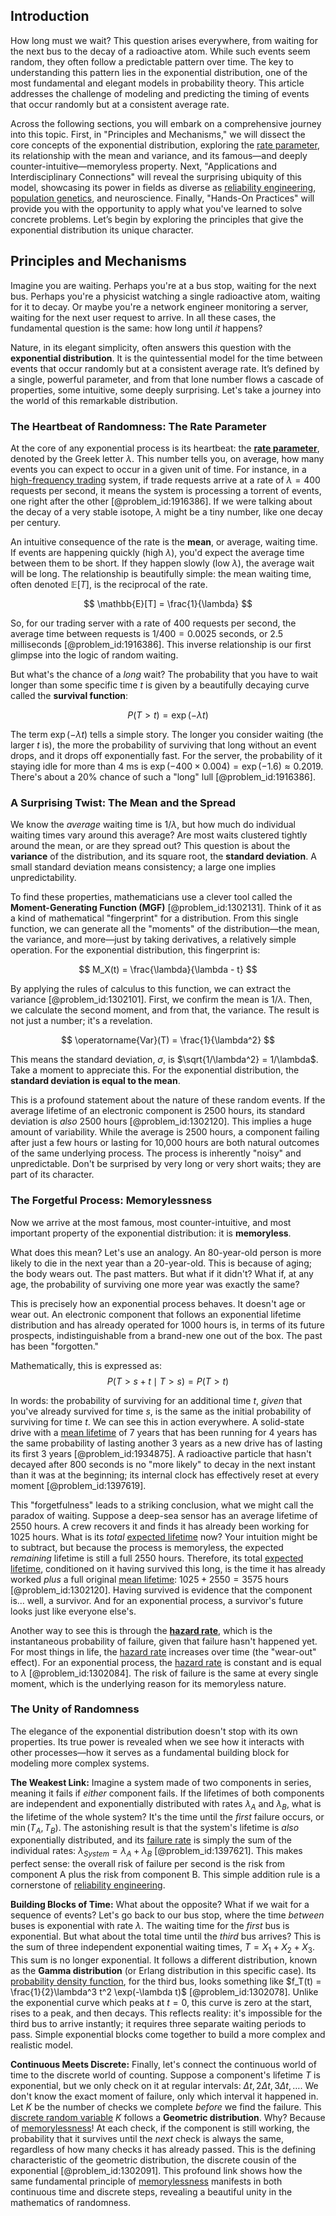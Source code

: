## Introduction
How long must we wait? This question arises everywhere, from waiting for the next bus to the decay of a radioactive atom. While such events seem random, they often follow a predictable pattern over time. The key to understanding this pattern lies in the exponential distribution, one of the most fundamental and elegant models in probability theory. This article addresses the challenge of modeling and predicting the timing of events that occur randomly but at a consistent average rate.

Across the following sections, you will embark on a comprehensive journey into this topic. First, in "Principles and Mechanisms," we will dissect the core concepts of the exponential distribution, exploring the [rate parameter](@article_id:264979), its relationship with the mean and variance, and its famous—and deeply counter-intuitive—memoryless property. Next, "Applications and Interdisciplinary Connections" will reveal the surprising ubiquity of this model, showcasing its power in fields as diverse as [reliability engineering](@article_id:270817), [population genetics](@article_id:145850), and neuroscience. Finally, "Hands-On Practices" will provide you with the opportunity to apply what you've learned to solve concrete problems. Let’s begin by exploring the principles that give the exponential distribution its unique character.

## Principles and Mechanisms

Imagine you are waiting. Perhaps you're at a bus stop, waiting for the next bus. Perhaps you're a physicist watching a single radioactive atom, waiting for it to decay. Or maybe you're a network engineer monitoring a server, waiting for the next user request to arrive. In all these cases, the fundamental question is the same: how long until *it* happens?

Nature, in its elegant simplicity, often answers this question with the **exponential distribution**. It is the quintessential model for the time between events that occur randomly but at a consistent average rate. It’s defined by a single, powerful parameter, and from that lone number flows a cascade of properties, some intuitive, some deeply surprising. Let's take a journey into the world of this remarkable distribution.

### The Heartbeat of Randomness: The Rate Parameter

At the core of any exponential process is its heartbeat: the **[rate parameter](@article_id:264979)**, denoted by the Greek letter $\lambda$. This number tells you, on average, how many events you can expect to occur in a given unit of time. For instance, in a [high-frequency trading](@article_id:136519) system, if trade requests arrive at a rate of $\lambda = 400$ requests per second, it means the system is processing a torrent of events, one right after the other [@problem_id:1916386]. If we were talking about the decay of a very stable isotope, $\lambda$ might be a tiny number, like one decay per century.

An intuitive consequence of the rate is the **mean**, or average, waiting time. If events are happening quickly (high $\lambda$), you'd expect the average time between them to be short. If they happen slowly (low $\lambda$), the average wait will be long. The relationship is beautifully simple: the mean waiting time, often denoted $\mathbb{E}[T]$, is the reciprocal of the rate.

$$
\mathbb{E}[T] = \frac{1}{\lambda}
$$

So, for our trading server with a rate of $400$ requests per second, the average time between requests is $1/400 = 0.0025$ seconds, or $2.5$ milliseconds [@problem_id:1916386]. This inverse relationship is our first glimpse into the logic of random waiting.

But what's the chance of a *long* wait? The probability that you have to wait longer than some specific time $t$ is given by a beautifully decaying curve called the **survival function**:

$$
P(T \gt t) = \exp(-\lambda t)
$$

The term $\exp(-\lambda t)$ tells a simple story. The longer you consider waiting (the larger $t$ is), the more the probability of surviving that long without an event drops, and it drops off exponentially fast. For the server, the probability of it staying idle for more than $4$ ms is $\exp(-400 \times 0.004) = \exp(-1.6) \approx 0.2019$. There's about a 20% chance of such a "long" lull [@problem_id:1916386].

### A Surprising Twist: The Mean and the Spread

We know the *average* waiting time is $1/\lambda$, but how much do individual waiting times vary around this average? Are most waits clustered tightly around the mean, or are they spread out? This question is about the **variance** of the distribution, and its square root, the **standard deviation**. A small standard deviation means consistency; a large one implies unpredictability.

To find these properties, mathematicians use a clever tool called the **Moment-Generating Function (MGF)** [@problem_id:1302131]. Think of it as a kind of mathematical "fingerprint" for a distribution. From this single function, we can generate all the "moments" of the distribution—the mean, the variance, and more—just by taking derivatives, a relatively simple operation. For the exponential distribution, this fingerprint is:

$$
M_X(t) = \frac{\lambda}{\lambda - t}
$$

By applying the rules of calculus to this function, we can extract the variance [@problem_id:1302101]. First, we confirm the mean is $1/\lambda$. Then, we calculate the second moment, and from that, the variance. The result is not just a number; it's a revelation.

$$
\operatorname{Var}(T) = \frac{1}{\lambda^2}
$$

This means the standard deviation, $\sigma$, is $\sqrt{1/\lambda^2} = 1/\lambda$. Take a moment to appreciate this. For the exponential distribution, the **standard deviation is equal to the mean**.

This is a profound statement about the nature of these random events. If the average lifetime of an electronic component is 2500 hours, its standard deviation is *also* 2500 hours [@problem_id:1302120]. This implies a huge amount of variability. While the average is 2500 hours, a component failing after just a few hours or lasting for 10,000 hours are both natural outcomes of the same underlying process. The process is inherently "noisy" and unpredictable. Don't be surprised by very long or very short waits; they are part of its character.

### The Forgetful Process: Memorylessness

Now we arrive at the most famous, most counter-intuitive, and most important property of the exponential distribution: it is **memoryless**.

What does this mean? Let's use an analogy. An 80-year-old person is more likely to die in the next year than a 20-year-old. This is because of aging; the body wears out. The past matters. But what if it didn't? What if, at any age, the probability of surviving one more year was exactly the same?

This is precisely how an exponential process behaves. It doesn't age or wear out. An electronic component that follows an exponential lifetime distribution and has already operated for 1000 hours is, in terms of its future prospects, indistinguishable from a brand-new one out of the box. The past has been "forgotten."

Mathematically, this is expressed as:
$$
P(T \gt s + t \mid T \gt s) = P(T \gt t)
$$

In words: the probability of surviving for an additional time $t$, *given* that you've already survived for time $s$, is the same as the initial probability of surviving for time $t$. We can see this in action everywhere. A solid-state drive with a [mean lifetime](@article_id:272919) of 7 years that has been running for 4 years has the same probability of lasting another 3 years as a new drive has of lasting its first 3 years [@problem_id:1934875]. A radioactive particle that hasn't decayed after 800 seconds is no "more likely" to decay in the next instant than it was at the beginning; its internal clock has effectively reset at every moment [@problem_id:1397619].

This "forgetfulness" leads to a striking conclusion, what we might call the paradox of waiting. Suppose a deep-sea sensor has an average lifetime of 2550 hours. A crew recovers it and finds it has already been working for 1025 hours. What is its *total* [expected lifetime](@article_id:274430) now? Your intuition might be to subtract, but because the process is memoryless, the expected *remaining* lifetime is still a full 2550 hours. Therefore, its total [expected lifetime](@article_id:274430), conditioned on it having survived this long, is the time it has already worked *plus* a full original [mean lifetime](@article_id:272919): $1025 + 2550 = 3575$ hours [@problem_id:1302120]. Having survived is evidence that the component is... well, a survivor. And for an exponential process, a survivor's future looks just like everyone else's.

Another way to see this is through the **[hazard rate](@article_id:265894)**, which is the instantaneous probability of failure, given that failure hasn't happened yet. For most things in life, the [hazard rate](@article_id:265894) increases over time (the "wear-out" effect). For an exponential process, the [hazard rate](@article_id:265894) is constant and is equal to $\lambda$ [@problem_id:1302084]. The risk of failure is the same at every single moment, which is the underlying reason for its memoryless nature.

### The Unity of Randomness

The elegance of the exponential distribution doesn't stop with its own properties. Its true power is revealed when we see how it interacts with other processes—how it serves as a fundamental building block for modeling more complex systems.

**The Weakest Link:** Imagine a system made of two components in series, meaning it fails if *either* component fails. If the lifetimes of both components are independent and exponentially distributed with rates $\lambda_A$ and $\lambda_B$, what is the lifetime of the whole system? It's the time until the *first* failure occurs, or $\min(T_A, T_B)$. The astonishing result is that the system's lifetime is *also* exponentially distributed, and its [failure rate](@article_id:263879) is simply the sum of the individual rates: $\lambda_{System} = \lambda_A + \lambda_B$ [@problem_id:1397621]. This makes perfect sense: the overall risk of failure per second is the risk from component A plus the risk from component B. This simple addition rule is a cornerstone of [reliability engineering](@article_id:270817).

**Building Blocks of Time:** What about the opposite? What if we wait for a sequence of events? Let's go back to our bus stop, where the time *between* buses is exponential with rate $\lambda$. The waiting time for the *first* bus is exponential. But what about the total time until the *third* bus arrives? This is the sum of three independent exponential waiting times, $T = X_1 + X_2 + X_3$. This sum is no longer exponential. It follows a different distribution, known as the **Gamma distribution** (or Erlang distribution in this specific case). Its [probability density function](@article_id:140116), for the third bus, looks something like $f_T(t) = \frac{1}{2}\lambda^3 t^2 \exp(-\lambda t)$ [@problem_id:1302078]. Unlike the exponential curve which peaks at $t=0$, this curve is zero at the start, rises to a peak, and then decays. This reflects reality: it's impossible for the third bus to arrive instantly; it requires three separate waiting periods to pass. Simple exponential blocks come together to build a more complex and realistic model.

**Continuous Meets Discrete:** Finally, let's connect the continuous world of time to the discrete world of counting. Suppose a component's lifetime $T$ is exponential, but we only check on it at regular intervals: $\Delta t, 2\Delta t, 3\Delta t, \dots$. We don't know the exact moment of failure, only which interval it happened in. Let $K$ be the number of checks we complete *before* we find the failure. This [discrete random variable](@article_id:262966) $K$ follows a **Geometric distribution**. Why? Because of [memorylessness](@article_id:268056)! At each check, if the component is still working, the probability that it survives until the *next* check is always the same, regardless of how many checks it has already passed. This is the defining characteristic of the geometric distribution, the discrete cousin of the exponential [@problem_id:1302091]. This profound link shows how the same fundamental principle of [memorylessness](@article_id:268056) manifests in both continuous time and discrete steps, revealing a beautiful unity in the mathematics of randomness.
